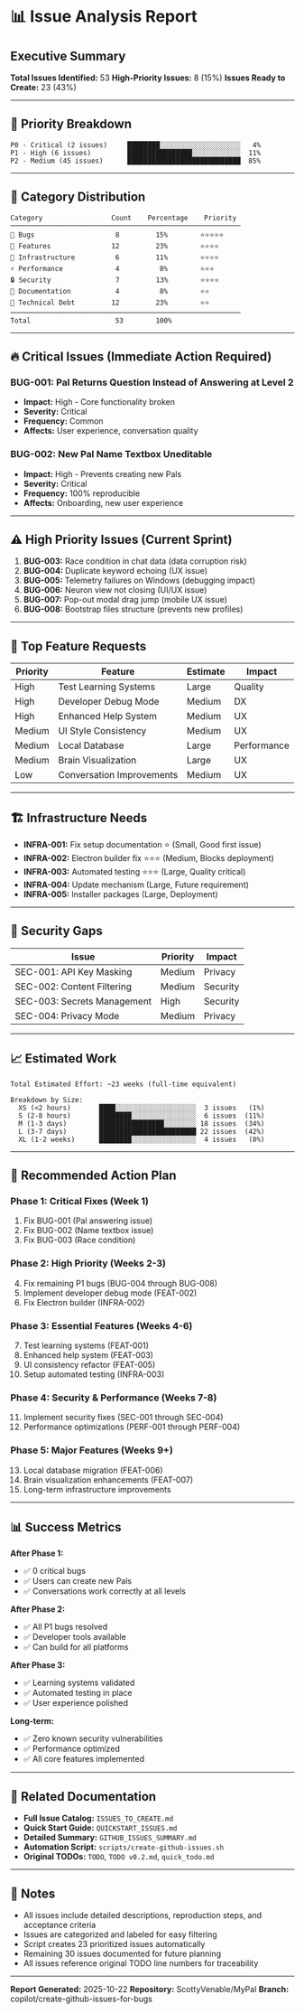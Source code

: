 # 📊 Issue Analysis Report

## Executive Summary

**Total Issues Identified:** 53
**High-Priority Issues:** 8 (15%)
**Issues Ready to Create:** 23 (43%)

---

## 🎯 Priority Breakdown

```
P0 - Critical (2 issues)     ████████░░░░░░░░░░░░░░░░░░░░   4%
P1 - High (6 issues)         ████████████████░░░░░░░░░░░░  11%
P2 - Medium (45 issues)      ████████████████████████████  85%
```

---

## 📂 Category Distribution

```
Category                 Count    Percentage    Priority
─────────────────────────────────────────────────────────
🐛 Bugs                    8         15%        ⭐⭐⭐⭐⭐
🚀 Features               12         23%        ⭐⭐⭐⭐
🔧 Infrastructure          6         11%        ⭐⭐⭐⭐
⚡ Performance             4          8%        ⭐⭐⭐
🔒 Security                7         13%        ⭐⭐⭐⭐
📖 Documentation           4          8%        ⭐⭐
🧪 Technical Debt         12         23%        ⭐⭐
─────────────────────────────────────────────────────────
Total                     53        100%
```

---

## 🔥 Critical Issues (Immediate Action Required)

### BUG-001: Pal Returns Question Instead of Answering at Level 2
- **Impact:** High - Core functionality broken
- **Severity:** Critical
- **Frequency:** Common
- **Affects:** User experience, conversation quality

### BUG-002: New Pal Name Textbox Uneditable
- **Impact:** High - Prevents creating new Pals
- **Severity:** Critical
- **Frequency:** 100% reproducible
- **Affects:** Onboarding, new user experience

---

## ⚠️ High Priority Issues (Current Sprint)

1. **BUG-003:** Race condition in chat data (data corruption risk)
2. **BUG-004:** Duplicate keyword echoing (UX issue)
3. **BUG-005:** Telemetry failures on Windows (debugging impact)
4. **BUG-006:** Neuron view not closing (UI/UX issue)
5. **BUG-007:** Pop-out modal drag jump (mobile UX issue)
6. **BUG-008:** Bootstrap files structure (prevents new profiles)

---

## 🎨 Top Feature Requests

| Priority | Feature | Estimate | Impact |
|----------|---------|----------|--------|
| High | Test Learning Systems | Large | Quality |
| High | Developer Debug Mode | Medium | DX |
| High | Enhanced Help System | Medium | UX |
| Medium | UI Style Consistency | Medium | UX |
| Medium | Local Database | Large | Performance |
| Medium | Brain Visualization | Large | UX |
| Low | Conversation Improvements | Medium | UX |

---

## 🏗️ Infrastructure Needs

- **INFRA-001:** Fix setup documentation ⭐ (Small, Good first issue)
- **INFRA-002:** Electron builder fix ⭐⭐⭐ (Medium, Blocks deployment)
- **INFRA-003:** Automated testing ⭐⭐⭐ (Large, Quality critical)
- **INFRA-004:** Update mechanism (Large, Future requirement)
- **INFRA-005:** Installer packages (Large, Deployment)

---

## 🔐 Security Gaps

| Issue | Priority | Impact |
|-------|----------|--------|
| SEC-001: API Key Masking | Medium | Privacy |
| SEC-002: Content Filtering | Medium | Security |
| SEC-003: Secrets Management | High | Security |
| SEC-004: Privacy Mode | Medium | Privacy |

---

## 📈 Estimated Work

```
Total Estimated Effort: ~23 weeks (full-time equivalent)

Breakdown by Size:
  XS (<2 hours)       ████░░░░░░░░░░░░░░░░░░░░  3 issues   (1%)
  S (2-8 hours)       ████████░░░░░░░░░░░░░░░░  6 issues  (11%)
  M (1-3 days)        ████████████████░░░░░░░░ 18 issues  (34%)
  L (3-7 days)        ████████████████████████ 22 issues  (42%)
  XL (1-2 weeks)      ████████░░░░░░░░░░░░░░░░  4 issues   (8%)
```

---

## 🎯 Recommended Action Plan

### Phase 1: Critical Fixes (Week 1)
1. Fix BUG-001 (Pal answering issue)
2. Fix BUG-002 (Name textbox issue)
3. Fix BUG-003 (Race condition)

### Phase 2: High Priority (Weeks 2-3)
4. Fix remaining P1 bugs (BUG-004 through BUG-008)
5. Implement developer debug mode (FEAT-002)
6. Fix Electron builder (INFRA-002)

### Phase 3: Essential Features (Weeks 4-6)
7. Test learning systems (FEAT-001)
8. Enhanced help system (FEAT-003)
9. UI consistency refactor (FEAT-005)
10. Setup automated testing (INFRA-003)

### Phase 4: Security & Performance (Weeks 7-8)
11. Implement security fixes (SEC-001 through SEC-004)
12. Performance optimizations (PERF-001 through PERF-004)

### Phase 5: Major Features (Weeks 9+)
13. Local database migration (FEAT-006)
14. Brain visualization enhancements (FEAT-007)
15. Long-term infrastructure improvements

---

## 📊 Success Metrics

**After Phase 1:**
- ✅ 0 critical bugs
- ✅ Users can create new Pals
- ✅ Conversations work correctly at all levels

**After Phase 2:**
- ✅ All P1 bugs resolved
- ✅ Developer tools available
- ✅ Can build for all platforms

**After Phase 3:**
- ✅ Learning systems validated
- ✅ Automated testing in place
- ✅ User experience polished

**Long-term:**
- ✅ Zero known security vulnerabilities
- ✅ Performance optimized
- ✅ All core features implemented

---

## 🔗 Related Documentation

- **Full Issue Catalog:** `ISSUES_TO_CREATE.md`
- **Quick Start Guide:** `QUICKSTART_ISSUES.md`
- **Detailed Summary:** `GITHUB_ISSUES_SUMMARY.md`
- **Automation Script:** `scripts/create-github-issues.sh`
- **Original TODOs:** `TODO`, `TODO v0.2.md`, `quick_todo.md`

---

## 📝 Notes

- All issues include detailed descriptions, reproduction steps, and acceptance criteria
- Issues are categorized and labeled for easy filtering
- Script creates 23 prioritized issues automatically
- Remaining 30 issues documented for future planning
- All issues reference original TODO line numbers for traceability

---

**Report Generated:** 2025-10-22
**Repository:** ScottyVenable/MyPal
**Branch:** copilot/create-github-issues-for-bugs
